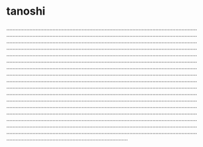 # tanoshi
...........................................................................................................................................................................................................................................................................................................................................................................................................................................................................................................................................................................................................................................................................................................................................................................................................................................................................................................................................................................................................................................................................................................................................................................................................................................................................................................................................................................................................................................................................................................................................................................................................................................................................................................................................................................................................................................................................................................................................................................................................................................................................................................................................................................................................................................................................